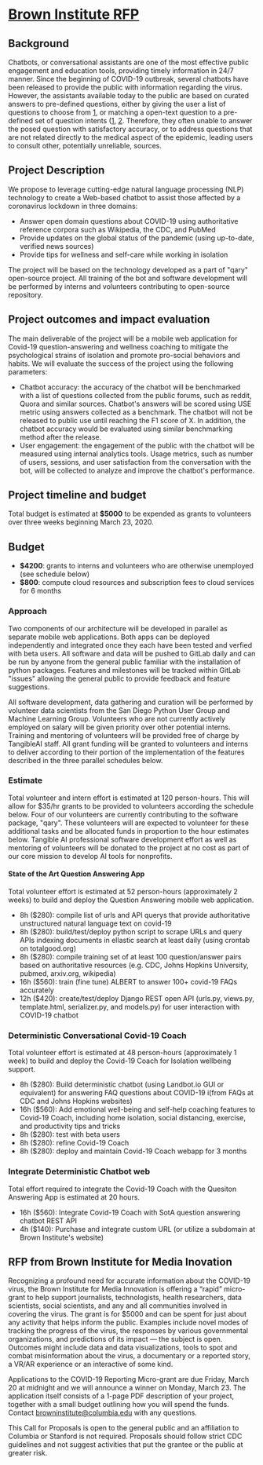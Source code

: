 # [Brown Institute RFP](https://brown.submittable.com/submit/162874/2020-covid-19-micro-grant)

## Background
Chatbots, or conversational assistants are one of the most effective public engagement and education tools, providing timely information in 24/7 manner.
Since the beginning of COVID-19 outbreak, several chatbots have been released to provide the public with information regarding the virus. However, the assistants available today to the public are based on curated answers to pre-defined questions, either by giving the user a list of questions to choose from [1](https://thenextweb.com/apps/2020/03/20/world-health-organizations-whatsapp-bot-texts-you-coronavirus-facts/), or matching a open-text question to a pre-defined set of question intents ([1](https://www.forbes.com/sites/leahrosenbaum/2020/03/12/worried-about-coronavirus-now-you-can-text-message-a-chatbot-with-questions/#aeca3b7825e9), [2](https://gyant.com/). Therefore, they often unable to answer the posed question with satisfactory accuracy, or to address questions that are not related directly to the medical aspect of the epidemic, leading users to consult other, potentially unreliable, sources.


## Project Description
We propose to leverage cutting-edge natural language processing (NLP) technology to create a Web-based chatbot to assist those affected by a coronavirus lockdown in three domains:

- Answer open domain questions about COVID-19 using authoritative reference corpora such as Wikipedia, the CDC, and PubMed
- Provide updates on the global status of the pandemic (using up-to-date, verified news sources)
- Provide tips for wellness and self-care while working in isolation

The project will be based on the technology developed as a part of "qary" open-source project. All training of the bot and software development will be performed by interns and volunteers contributing to open-source repository.


## Project outcomes and impact evaluation
The main deliverable of the project will be a mobile web application for Covid-19 question-answering and wellness coaching to mitigate the psychological strains of isolation and promote pro-social behaviors and habits. We will evaluate the success of the project using the following parameters: 
- Chatbot accuracy: the accuracy of the chatbot will be benchmarked with a list of questions collected from the public forums, such as reddit, Quora and similar sources. Chatbot's answers will be scored using USE metric using answers collected as a benchmark. The chatbot will not be released to public use until reaching the F1 score of X.
In addition, the chatbot accuracy would be evaluated using similar benchmarking method after the release. 
- User engagement: the engagement of the public with the chatbot will be measured using internal analytics tools. Usage metrics, such as number of users, sessions, and user satisfaction from the conversation with the bot, will be collected to analyze and improve the chatbot's performance. 


## Project timeline and budget

Total budget is estimated at **$5000** to be expended as grants to volunteers over three weeks beginning March 23, 2020.

## Budget
- **$4200**: grants to interns and volunteers who are otherwise unemployed (see schedule below)
- **$800**: compute cloud resources and subscription fees to cloud services for 6 months

### Approach
Two components of our architecture will be developed in parallel as separate mobile web applications. Both apps can be deployed  independently and integrated once they each have been tested and verfied with beta users. All software and data will be pushed to GitLab daily and can be run by anyone from the general public familiar with the installation of python packages. Features and milestones will be tracked within GitLab "issues" allowing the general public to provide feedback and feature suggestions.

All software development, data gathering and curation will be performed by volunteer data scientists from the San Diego Python User Group and Machine Learning Group.
Volunteers who are not currently actively employed on salary will be given priority over other potential interns.
Training and mentoring of volunteers will be provided free of charge by TangibleAI staff.
All grant funding will be granted to volunteers and interns to deliver according to their portion of the implementation of the features described in the three parallel schedules below.

### Estimate
Total volunteer and intern effort is estimated at 120 person-hours.
This will allow for $35/hr grants to be provided to volunteers according the schedule below.
Four of our volunteers are currently contributing to the software package, "qary".
These volunteers will are expected to volunteer for these additional tasks and be allocated funds in proportion to the hour estimates below.
Tangible AI professional software development effort as well as mentoring of volunteers will be donated to the project at no cost as part of our core mission to develop AI tools for nonprofits.

#### State of the Art Question Answering App
Total volunteer effort is estimated at 52 person-hours (approximately 2 weeks) to build and deploy the Question Answering mobile web application.

- 8h ($280): compile list of urls and API querys that provide authoritative unstructured natural language text on covid-19
- 8h ($280): build/test/deploy python script to scrape URLs and query APIs indexing documents in ellastic search at least daily (using crontab on totalgood.org)
- 8h ($280): compile training set of at least 100 question/answer pairs based on authoritative resources (e.g. CDC, Johns Hopkins University, pubmed, arxiv.org, wikipedia)
- 16h ($560): train (fine tune) ALBERT to answer 100+ covid-19 FAQs accurately
- 12h ($420): create/test/deploy Django REST open API (urls.py, views.py, template.html, serializer.py, and models.py) for user interaction with COVID-19 chatbot

### Deterministic Conversational Covid-19 Coach
Total volunteer effort is estimated at 48 person-hours (approximately 1 week) to build and deploy the Covid-19 Coach for Isolation wellbeing support.

- 8h ($280): Build deterministic chatbot (using Landbot.io GUI or equivalent) for answering FAQ questions about COVID-19 i(from FAQs at CDC and Johns Hopkins websites)
- 16h ($560): Add emotional well-being and self-help coaching features to Covid-19 Coach, including home isolation, social distancing, exercise, and productivity tips and tricks
- 8h ($280): test with beta users
- 8h ($280): refine Covid-19 Coach
- 8h ($280): deploy and maintain Covid-19 Coach webapp for 3 months

### Integrate Deterministic Chatbot web
Total effort required to integrate the Covid-19 Coach with the Quesiton Answering App is estimated at 20 hours.

- 16h ($560): Integrate Covid-19 Coach with SotA question answering chatbot REST API
- 4h ($140): Purchase and integrate custom URL (or utilize a subdomain at Brown Institute's website)


## RFP from Brown Institute for Media Inovation

Recognizing a profound need for accurate information about the COVID-19 virus, the Brown Institute for Media Innovation is offering a “rapid” micro-grant to help support journalists, technologists, health researchers, data scientists, social scientists, and any and all communities involved in covering the virus. The grant is for $5000 and can be spent for just about any activity that helps inform the public. Examples include novel modes of tracking the progress of the virus, the responses by various governmental organizations, and predictions of its impact — the subject is open. Outcomes might include data and data visualizations, tools to spot and combat misinformation about the virus, a documentary or a reported story, a VR/AR experience or an interactive of some kind.

Applications to the COVID-19 Reporting Micro-grant are due Friday, March 20 at midnight and we will announce a winner on Monday, March 23. The application itself consists of a 1-page PDF description of your project, together with a small budget outlining how you will spend the funds. Contact browninstitute@columbia.edu with any questions.

This Call for Proposals is open to the general public and an affiliation to Columbia or Stanford is not required. Proposals should follow strict CDC guidelines and not suggest activities that put the grantee or the public at greater risk.
